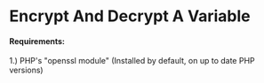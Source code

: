 <h1>Encrypt And Decrypt A Variable</h1>
<h4>Requirements:</h4>
<p>1.) PHP's "openssl module" (Installed by default, on up to date PHP versions)</p>
